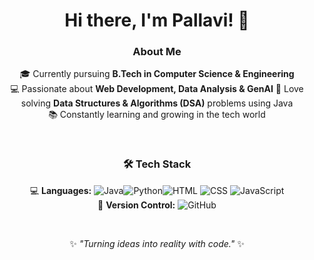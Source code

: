 <div align="center">

#  Hi there, I'm **Pallavi**! 👋  

###  About Me  
🎓 Currently pursuing **B.Tech in Computer Science & Engineering**  
💻 Passionate about **Web Development, Data Analysis & GenAI** 
🧩 Love solving **Data Structures & Algorithms (DSA)** problems using Java  
📚 Constantly learning and growing in the tech world  

<br>

### 🛠️ **Tech Stack**  
💻 **Languages:** ![Java](https://img.shields.io/badge/Java-ED8B00?style=for-the-badge&logo=java&logoColor=white)![Python](https://img.shields.io/badge/Python-3776AB?style=for-the-badge&logo=python&logoColor=white)![HTML](https://img.shields.io/badge/HTML5-E34F26?style=for-the-badge&logo=html5&logoColor=white) ![CSS](https://img.shields.io/badge/CSS3-1572B6?style=for-the-badge&logo=css3&logoColor=white)  ![JavaScript](https://img.shields.io/badge/JavaScript-F7DF1E?style=for-the-badge&logo=javascript&logoColor=black)
<br>
📂 **Version Control:**  ![GitHub](https://img.shields.io/badge/GitHub-100000?style=for-the-badge&logo=github&logoColor=white)  

<br>

✨ _"Turning ideas into reality with code."_ ✨  

</div>
